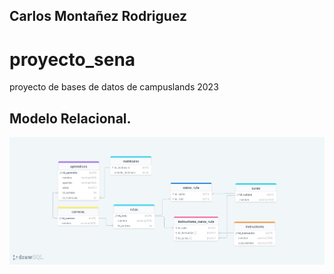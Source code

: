## Carlos Montañez Rodriguez

# proyecto_sena
proyecto de bases de datos  de campuslands 2023 

## Modelo Relacional.

![Alt text](/archivos/modeloRelacional.png)




